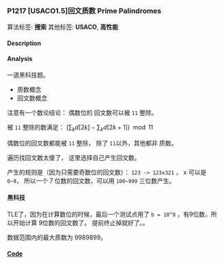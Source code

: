 ### P1217 [USACO1.5]回文质数 Prime Palindromes

算法标签: **搜索**
其他标签: **USACO**, **高性能**


#### Description

#### Analysis

一道黑科技题。

- 质数概念
- 回文数概念

注意有一个数论结论： 偶数位的 回文数可以被 `11` 整除。

被 `11` 整除的数满足： $(\sum_{k}{d[2k]} - \sum_{k}{d[2k+1]}) \mod 11$

偶数位的回文数都能被 `11` 整除， 除了 `11`以外，其他都非 质数。

遍历找回文数太傻了， 这里选择自己产生回文数。

产生的规则是（因为只需要奇数位的回文数）： `123 -> 123x321` ， x  可以是 `0~9`， 所以一个 7 位数的回文数，可以用 `100~999`  三位数产生。


#### 黑科技

TLE了，因为在计算数位的时候，最后一个测试点用了 `b = 10^8` ，有9位数，所以开始计算 9位数的回文数了。 提前终止掉就好了。。

数据范围内的最大质数为 9989899。

#### [Code](../cpp/p1217.cpp)
